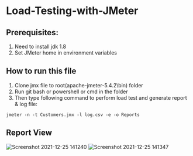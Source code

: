 # Load-Testing-with-JMeter

## Prerequisites:
1. Need to install jdk 1.8
2. Set JMeter home in environment variables


## How to run this file
1. Clone jmx file to root(apache-jmeter-5.4.2\bin) folder
2. Run git bash or powershell or cmd in the folder
3. Then type following command to perform load test and generate report & log file:

```
jmeter -n -t Customers.jmx -l log.csv -e -o Reports
```

## Report View

![Screenshot 2021-12-25 141240](https://user-images.githubusercontent.com/36601919/147380699-04ed2aba-604b-49fc-86a7-96eb2bff464b.png)
![Screenshot 2021-12-25 141347](https://user-images.githubusercontent.com/36601919/147380705-67bbdff9-6a75-4a6b-a5aa-82d00915cd8c.png)
